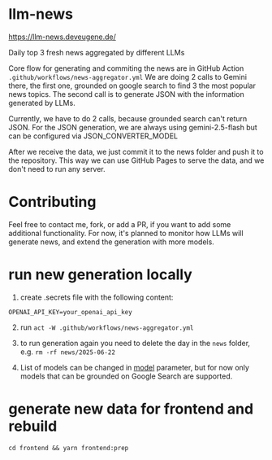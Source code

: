 # llm-news
https://llm-news.deveugene.de/

Daily top 3 fresh news aggregated by different LLMs

Core flow for generating and commiting the news are in GitHub Action `.github/workflows/news-aggregator.yml`
We are doing 2 calls to Gemini there, the first one, grounded on google search to find 3 the most popular news topics.
The second call is to generate JSON with the information generated by LLMs.

Currently, we have to do 2 calls, because grounded search can't return JSON.
For the JSON generation, we are always using gemini-2.5-flash but can be configured via JSON_CONVERTER_MODEL

After we receive the data, we just commit it to the news folder and push it to the repository.
This way we can use GitHub Pages to serve the data, and we don't need to run any server.

# Contributing

Feel free to contact me, fork, or add a PR, if you want to add some additional functionality.
For now, it's planned to monitor how LLMs will generate news, and extend the generation with more models.

# run new generation locally

1. create .secrets file with the following content:
```
OPENAI_API_KEY=your_openai_api_key
```

2. run `act -W .github/workflows/news-aggregator.yml`

3. to run generation again you need to delete the day in the `news` folder, e.g. `rm -rf news/2025-06-22`

4. List of models can be changed in [model](https://github.com/eugene-taran/llm-news/blob/a3ba540f532ba76f8a1b7a11f92e410bac3f8086/.github/workflows/news-aggregator.yml#L16) parameter, but for now only models that can be grounded on Google Search are supported.

# generate new data for frontend and rebuild

```
cd frontend && yarn frontend:prep
```
